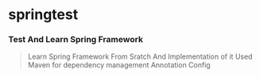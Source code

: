 # springtest
### Test And Learn Spring Framework

> Learn Spring Framework From Sratch And Implementation of it
> Used Maven for dependency management
> Annotation Config

